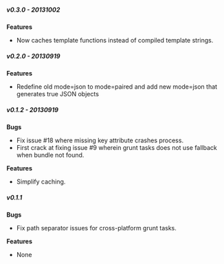 ##### v0.3.0 - 20131002

**Features**
- Now caches template functions instead of compiled template strings.


##### v0.2.0 - 20130919

**Features**
- Redefine old mode=json to mode=paired and add new mode=json that generates true JSON objects

##### v0.1.2 - 20130919

**Bugs**
- Fix issue #18 where missing key attribute crashes process.
- First crack at fixing issue #9 wherein grunt tasks does not use fallback when bundle not found.

**Features**
- Simplify caching.


##### v0.1.1

**Bugs**
- Fix path separator issues for cross-platform grunt tasks.

**Features**
- None
